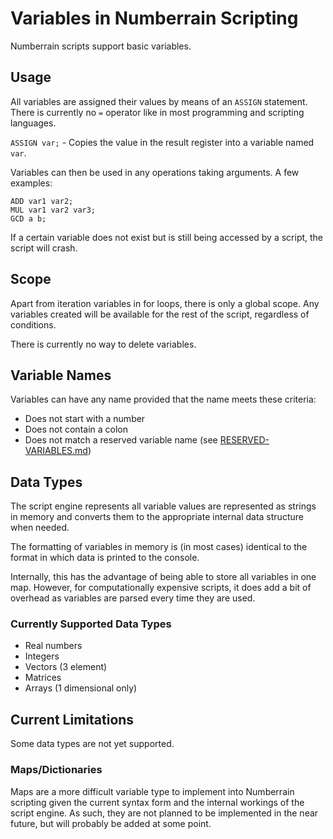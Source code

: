 # Variables in Numberrain Scripting

Numberrain scripts support basic variables.

## Usage

All variables are assigned their values by means of an `ASSIGN` statement. There is currently no `=` operator like in
most programming and scripting languages.

`ASSIGN var;` - Copies the value in the result register into a variable named `var`.

Variables can then be used in any operations taking arguments.
A few examples:

```
ADD var1 var2;
MUL var1 var2 var3;
GCD a b;
```

If a certain variable does not exist but is still being accessed by a script, the script will crash.

## Scope

Apart from iteration variables in for loops, there is only a global scope. Any variables created will be available for
the rest of the script, regardless of conditions.

There is currently no way to delete variables.

## Variable Names

Variables can have any name provided that the name meets these criteria:

- Does not start with a number
- Does not contain a colon
- Does not match a reserved variable name (see [RESERVED-VARIABLES.md](RESERVED-VARIABLES.md))

## Data Types

The script engine represents all variable values are represented as strings in memory and converts them to the
appropriate internal data structure when needed.

The formatting of variables in memory is (in most cases) identical to the format in which data is printed to the
console.

Internally, this has the advantage of being able to store all variables in one map. However, for computationally
expensive scripts, it does add a bit of overhead as variables are parsed every time they are used.

### Currently Supported Data Types

- Real numbers
- Integers
- Vectors (3 element)
- Matrices
- Arrays (1 dimensional only)

## Current Limitations

Some data types are not yet supported.

### Maps/Dictionaries

Maps are a more difficult variable type to implement into Numberrain scripting given the current syntax form and the
internal workings of the script engine. As such, they are not planned to be implemented in the near future, but will
probably be added at some point.
